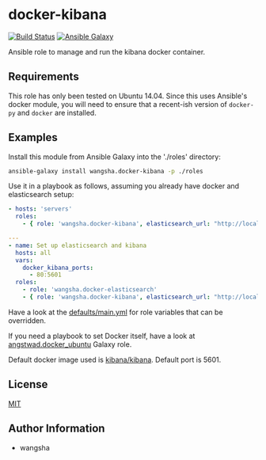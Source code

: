 docker-kibana
============

[![Build Status](https://travis-ci.org/wangsha/docker-kibana.svg?branch=master)](https://travis-ci.org/wangsha/docker-kibana)
[![Ansible Galaxy](https://img.shields.io/badge/AnsibleGalaxy-wangsha.docker--kibana-blue.svg)](https://galaxy.ansible.com/wangsha/docker-kibana/)

Ansible role to manage and run the kibana docker container.

Requirements
------------

This role has only been tested on Ubuntu 14.04. Since this uses Ansible's
docker module, you will need to ensure that a recent-ish version of `docker-py`
and `docker` are installed.

Examples
--------

Install this module from Ansible Galaxy into the './roles' directory:
```bash
ansible-galaxy install wangsha.docker-kibana -p ./roles
```

Use it in a playbook as follows, assuming you already have docker and elasticsearch setup:
```yaml
- hosts: 'servers'
  roles:
    - { role: 'wangsha.docker-kibana', elasticsearch_url: "http://localhost:9200"}
```

```yaml
---
- name: Set up elasticsearch and kibana
  hosts: all
  vars:
    docker_kibana_ports:
      - 80:5601
  roles:
    - role: 'wangsha.docker-elasticsearch'
    - { role: 'wangsha.docker-kibana', elasticsearch_url: "http://localhost:9200"}
```

Have a look at the [defaults/main.yml](defaults/main.yml) for role variables
that can be overridden.

If you need a playbook to set Docker itself, have a look at [angstwad.docker_ubuntu](https://github.com/angstwad/docker.ubuntu) Galaxy role.

Default docker image used is [kibana/kibana](https://hub.docker.com/r/kibana/kibana/). Default port is 5601.


License
-------

[MIT](LICENSE.txt)

Author Information
------------------

- wangsha
